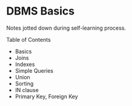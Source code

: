 # DBMS Basics

Notes jotted down during self-learning process. 

Table of Contents
* Basics
 * Joins
 * Indexes
 * Simple Queries
 * Union
 * Sorting
 * IN clause
 * Primary Key, Foreign Key
